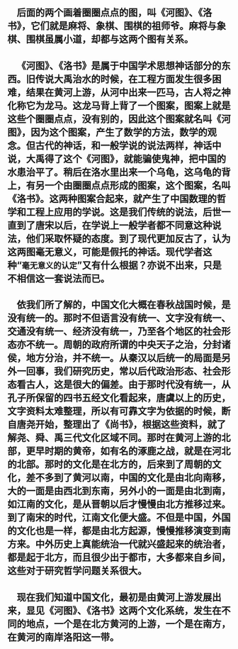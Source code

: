 &emsp;后面的两个画着圈圈点点的图，叫《河图》、《洛书》，它们就是麻将、象棋、围棋的祖师爷。麻将与象棋、围棋虽属小道，却都与这两个图有关系。
---
&emsp;《河图》、《洛书》是属于中国学术思想神话部分的东西。旧传说大禹治水的时候，在工程方面发生很多困难，结果在黄河上游，从河中出来一匹马，古人将之神化称它为龙马。这龙马背上背了一个图案，图案上就是这些个圈圈点点，没有别的，因此这个图案就名叫《河图》，因为这个图案，产生了数学的方法，数学的观念。但古代的神话，和一般学说的说法两样，神话中说，大禹得了这个《河图》，就能骗使鬼神，把中国的水患治平了。稍后在洛水里出来一个乌龟，这乌龟的背上，有另一个由圈圈点点形成的图案，这个图案，名叫《洛书》。这两种图案合起来，就产生了中国数理的哲学和工程上应用的学说。这是我们传统的说法，后世一直到了唐宋以后，在学说上一般学者都不同意这种说法，他们采取怀疑的态度。到了现代更加反古了，认为这两图毫无意义，可能是假托的神话。现代学者这种“``毫无意义的认定``”又有什么根据？亦说不出来，只是不相信这一套说法而已。
---
&emsp;依我们所了解的，中国文化大概在春秋战国时候，是没有统一的。那时不但语言没有统一、文字没有统一、交通没有统一、经济没有统一，乃至各个地区的社会形态亦不统一。周朝的政府所谓的中央天子之治，分封诸侯，地方分治，并不统一。从秦汉以后统一的局面是另外一回事，我们研究历史，常以后代政治形态、社会形态看古人，这是很大的偏差。由于那时代没有统一，从孔子所保留的四书五经文化看起来，唐虞以上的历史，文字资料太难整理，所以有可靠文字为依据的时候，断自唐尧开始，整理出了《尚书》，根据这些资料，就了解尧、舜、禹三代文化区域不同。那时在黄河上游的北部，更早时期的黄帝，如有名的涿鹿之战，就是在河北的北部。那时的文化是在北方的，后来到了周朝的文化，差不多到了黄河以南，中国的文化是由北向南移，大的一面是由西北到东南，另外小的一面是由北到南，如江南的文化，是从晋朝以后才慢慢由北方推移过来。到了南宋的时代，江南文化便大盛。不但是中国，外国的文化也是一样，都是由北方起源，慢慢推移演变到南方来。中外历史上真能统治一代就兴盛起来的统治者，都是起于北方，而且很少出于都市，大多都来自乡间，这些对于研究哲学问题关系很大。
---
&emsp;现在我们知道中国文化，最初是由黄河上游发展出来，显见《河图》、《洛书》这两个文化系统，发生在不同的地点，一个是在北方黄河的上游，一个是在南方，在黄河的南岸洛阳这一带。
---
